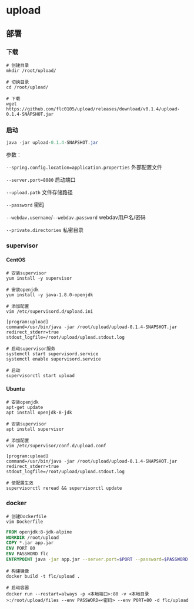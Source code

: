 # upload

## 部署

### 下载

```shell
# 创建目录
mkdir /root/upload/

# 切换目录
cd /root/upload/

# 下载
wget https://github.com/flc0105/upload/releases/download/v0.1.4/upload-0.1.4-SNAPSHOT.jar
```

### 启动

```java
java -jar upload-0.1.4-SNAPSHOT.jar
```

参数：

`--spring.config.location=application.properties` 外部配置文件

`--server.port=8080` 启动端口

`--upload.path` 文件存储路径

`--password` 密码

`--webdav.username`/`--webdav.password` webdav用户名/密码

`--private.directories` 私密目录

### supervisor

#### CentOS

```shell
# 安装supervisor
yum install -y supervisor

# 安装openjdk
yum install -y java-1.8.0-openjdk

# 添加配置
vim /etc/supervisord.d/upload.ini

[program:upload]
command=/usr/bin/java -jar /root/upload/upload-0.1.4-SNAPSHOT.jar
redirect_stderr=true
stdout_logfile=/root/upload/upload.stdout.log

# 启动supervisor服务
systemctl start supervisord.service
systemctl enable supervisord.service

# 启动
supervisorctl start upload
```

#### Ubuntu

```shell
# 安装openjdk
apt-get update
apt install openjdk-8-jdk

# 安装supervisor
apt install supervisor

# 添加配置
vim /etc/supervisor/conf.d/upload.conf

[program:upload]
command=/usr/bin/java -jar /root/upload/upload-0.1.4-SNAPSHOT.jar
redirect_stderr=true
stdout_logfile=/root/upload/upload.stdout.log

# 使配置生效
supervisorctl reread && supervisorctl update
```

### docker

```shell
# 创建Dockerfile
vim Dockerfile
```

```dockerfile
FROM openjdk:8-jdk-alpine
WORKDIR /root/upload
COPY *.jar app.jar
ENV PORT 80
ENV PASSWORD flc
ENTRYPOINT java -jar app.jar --server.port=$PORT --password=$PASSWORD
```

```shell
# 构建镜像
docker build -t flc/upload .

# 启动容器
docker run --restart=always -p <本地端口>:80 -v <本地目录>:/root/upload/files --env PASSWORD=<密码> --env PORT=80 -d flc/upload
```

